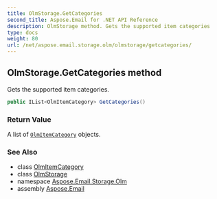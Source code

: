 ```yaml
---
title: OlmStorage.GetCategories
second_title: Aspose.Email for .NET API Reference
description: OlmStorage method. Gets the supported item categories
type: docs
weight: 80
url: /net/aspose.email.storage.olm/olmstorage/getcategories/
---
```

## OlmStorage.GetCategories method

Gets the supported item categories.

```csharp
public IList<OlmItemCategory> GetCategories()
```

### Return Value

A list of [`OlmItemCategory`](../../olmitemcategory/) objects.

### See Also

* class [OlmItemCategory](../../olmitemcategory/)
* class [OlmStorage](../)
* namespace [Aspose.Email.Storage.Olm](../../olmstorage/)
* assembly [Aspose.Email](../../../)


